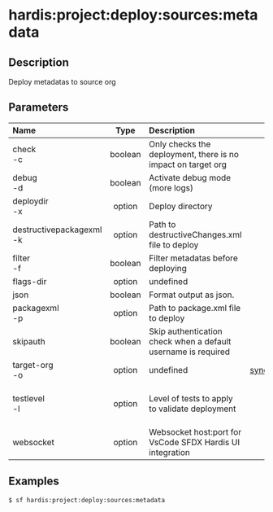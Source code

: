 <!-- This file has been generated with command 'sf hardis:doc:plugin:generate'. Please do not update it manually or it may be overwritten -->
# hardis:project:deploy:sources:metadata

## Description

Deploy metadatas to source org

## Parameters

|Name|Type|Description|Default|Required|Options|
|:---|:--:|:----------|:-----:|:------:|:-----:|
|check<br/>-c|boolean|Only checks the deployment, there is no impact on target org||||
|debug<br/>-d|boolean|Activate debug mode (more logs)||||
|deploydir<br/>-x|option|Deploy directory|.|||
|destructivepackagexml<br/>-k|option|Path to destructiveChanges.xml file to deploy||||
|filter<br/>-f|boolean|Filter metadatas before deploying||||
|flags-dir|option|undefined||||
|json|boolean|Format output as json.||||
|packagexml<br/>-p|option|Path to package.xml file to deploy||||
|skipauth|boolean|Skip authentication check when a default username is required||||
|target-org<br/>-o|option|undefined|synefo@advisopartners.com|||
|testlevel<br/>-l|option|Level of tests to apply to validate deployment|RunLocalTests||NoTestRun<br/>RunSpecifiedTests<br/>RunLocalTests<br/>RunAllTestsInOrg|
|websocket|option|Websocket host:port for VsCode SFDX Hardis UI integration||||

## Examples

```shell
$ sf hardis:project:deploy:sources:metadata
```


